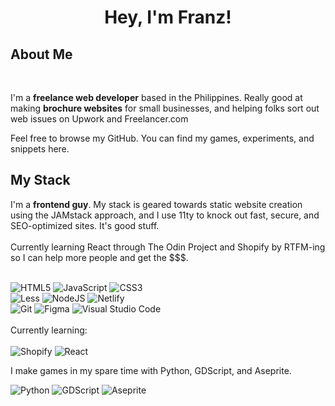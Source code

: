 <h1 align="center">Hey, I'm Franz!</h1>

<h2>About Me</h2><br>
<p>I'm a <strong>freelance web developer</strong> based in the Philippines. Really good at making <strong>brochure websites</strong> for small businesses, and helping folks sort out web issues on Upwork and Freelancer.com</p>

<p>Feel free to browse my GitHub. You can find my games, experiments, and snippets here.</p> 

<h2>My Stack</h2>
I'm a <strong>frontend guy</strong>. My stack is geared towards static website creation using the JAMstack approach, and I use 11ty to knock out fast, secure, and SEO-optimized sites. It's good stuff.
<br><br>
Currently learning React through The Odin Project and Shopify by RTFM-ing so I can help more people and get the $$$. 
<br><br>

<div>
  
![HTML5](https://img.shields.io/badge/html5-%23E34F26.svg?style=for-the-badge&logo=html5&logoColor=white)
![JavaScript](https://img.shields.io/badge/javascript-%23323330.svg?style=for-the-badge&logo=javascript&logoColor=%23F7DF1E)
![CSS3](https://img.shields.io/badge/css3-%231572B6.svg?style=for-the-badge&logo=css3&logoColor=white)
<br>
![Less](https://img.shields.io/badge/less-2B4C80?style=for-the-badge&logo=less&logoColor=white)
![NodeJS](https://img.shields.io/badge/node.js-6DA55F?style=for-the-badge&logo=node.js&logoColor=white)
![Netlify](https://img.shields.io/badge/netlify-%23000000.svg?style=for-the-badge&logo=netlify&logoColor=#00C7B7)
<br>
![Git](https://img.shields.io/badge/git-%23F05033.svg?style=for-the-badge&logo=git&logoColor=white)
![Figma](https://img.shields.io/badge/figma-%23F24E1E.svg?style=for-the-badge&logo=figma&logoColor=white)
![Visual Studio Code](https://img.shields.io/badge/Visual%20Studio%20Code-0078d7.svg?style=for-the-badge&logo=visual-studio-code&logoColor=white)
<br><br>
Currently learning: <br><br>
![Shopify](https://img.shields.io/badge/shopify-7AB55C.svg?style=for-the-badge&logo=shopify&logoColor=white)
![React](https://img.shields.io/badge/react-%2320232a.svg?style=for-the-badge&logo=react&logoColor=%2361DAFB)
</div>

I make games in my spare time with Python, GDScript, and Aseprite.

![Python](https://img.shields.io/badge/python-3670A0?style=for-the-badge&logo=python&logoColor=ffdd54)
![GDScript](https://img.shields.io/badge/GDScript-%2374267B.svg?style=for-the-badge&logo=godotengine&logoColor=white)
![Aseprite](https://img.shields.io/badge/Aseprite-FFFFFF?style=for-the-badge&logo=Aseprite&logoColor=#7D929E)

